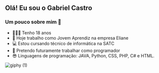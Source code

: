 ## Olá! Eu sou o Gabriel Castro

###  Um pouco sobre mim 👦
- 🙋🏻‍♂️ Tenho 18 anos
- 🔭 Hoje trabalho como Jovem Aprendiz na empresa Eliane
- 💻 Estou cursando técnico de informática na SATC
- 🧐 Pretendo futuramente trabalhar como programador
- 😎 Linguagens de programação: JAVA, Python, CSS, PHP, C# e HTML.

![giphy (1)](https://user-images.githubusercontent.com/110572481/182738002-e046ab6b-075f-496d-8b63-6603609ba3c9.gif)
